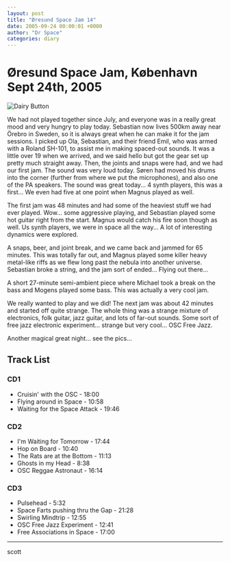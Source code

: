```yaml
---
layout: post
title: "Øresund Space Jam 14"
date: 2005-09-24 00:00:01 +0000
author: "Dr Space"
categories: diary
---
```

# Øresund Space Jam, København Sept 24th, 2005

![Dairy Button](IMAGES/BOTTONS/DAIRY.jpg)

We had not played together since July, and everyone was in a really great mood and very hungry to play today. Sebastian now lives 500km away near Örebro in Sweden, so it is always great when he can make it for the jam sessions. I picked up Ola, Sebastian, and their friend Emil, who was armed with a Roland SH-101, to assist me in making spaced-out sounds. It was a little over 19 when we arrived, and we said hello but got the gear set up pretty much straight away. Then, the joints and snaps were had, and we had our first jam. The sound was very loud today. Søren had moved his drums into the corner (further from where we put the microphones), and also one of the PA speakers. The sound was great today... 4 synth players, this was a first... We even had five at one point when Magnus played as well.

The first jam was 48 minutes and had some of the heaviest stuff we had ever played. Wow... some aggressive playing, and Sebastian played some hot guitar right from the start. Magnus would catch his fire soon though as well. Us synth players, we were in space all the way... A lot of interesting dynamics were explored.

A snaps, beer, and joint break, and we came back and jammed for 65 minutes. This was totally far out, and Magnus played some killer heavy metal-like riffs as we flew long past the nebula into another universe. Sebastian broke a string, and the jam sort of ended... Flying out there...

A short 27-minute semi-ambient piece where Michael took a break on the bass and Mogens played some bass. This was actually a very cool jam.

We really wanted to play and we did! The next jam was about 42 minutes and started off quite strange. The whole thing was a strange mixture of electronics, folk guitar, jazz guitar, and lots of far-out sounds. Some sort of free jazz electronic experiment... strange but very cool... OSC Free Jazz.

Another magical great night... see the pics...

## Track List

### CD1
- Cruisin' with the OSC - 18:00
- Flying around in Space - 10:58
- Waiting for the Space Attack - 19:46

### CD2
- I'm Waiting for Tomorrow - 17:44
- Hop on Board - 10:40
- The Rats are at the Bottom - 11:13
- Ghosts in my Head - 8:38
- OSC Reggae Astronaut - 16:14

### CD3
- Pulsehead - 5:32
- Space Farts pushing thru the Gap - 21:28
- Swirling Mindtrip - 12:55
- OSC Free Jazz Experiment - 12:41
- Free Associations in Space - 17:00

---

scott
